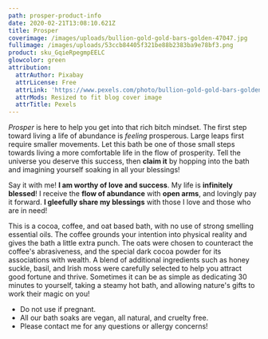```yaml
---
path: prosper-product-info
date: 2020-02-21T13:08:10.621Z
title: Prosper
coverimage: /images/uploads/bullion-gold-gold-bars-golden-47047.jpg
fullimage: /images/uploads/53ccb84405f321be88b2383ba9e78bf3.png
product: sku_GqieRpegmpEELC
glowcolor: green
attribution:
  attrAuthor: Pixabay
  attrLicense: Free
  attrLink: 'https://www.pexels.com/photo/bullion-gold-gold-bars-golden-47047/'
  attrMods: Resized to fit blog cover image
  attrTitle: Pexels
---
```

<!--StartFragment-->

*Prosper* is here to help you get into that rich bitch mindset. The first step toward living a life of abundance is *feeling* prosperous. Large leaps first require smaller movements. Let this bath be one of those small steps towards living a more comfortable life in the flow of prosperity. Tell the universe you deserve this success, then **claim it** by hopping into the bath and imagining yourself soaking in all your blessings! 

Say it with me! **I am worthy of love and success**. My life is **infinitely blessed**! I receive the **flow of abundance** with **open arms**, and lovingly pay it forward. **I gleefully share my blessings** with those I love and those who are in need!

This is a cocoa, coffee, and oat based bath, with no use of strong smelling essential oils. The coffee grounds your intention into physical reality and gives the bath a little extra punch. The oats were chosen to counteract the coffee's abrasiveness, and the special dark cocoa powder for its associations with wealth. A blend of additional ingredients such as honey suckle, basil, and Irish moss were carefully selected to help you attract good fortune and thrive. Sometimes it can be as simple as dedicating 30 minutes to yourself, taking a steamy hot bath, and allowing nature's gifts to work their magic on you!

* Do not use if pregnant. 
* All our bath soaks are vegan, all natural, and cruelty free.
* Please contact me for any questions or allergy concerns!
